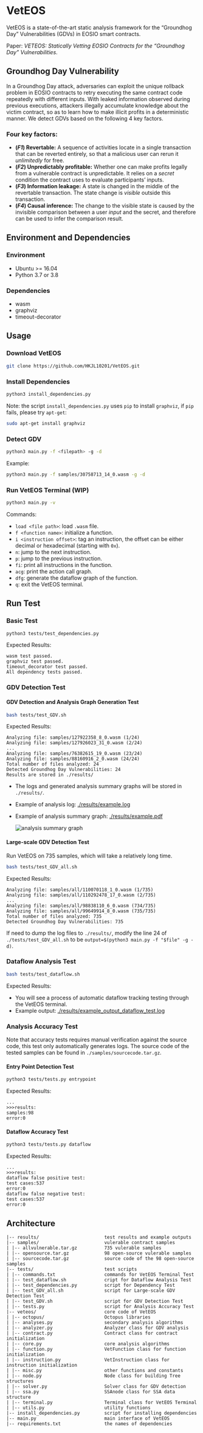 # VetEOS

VetEOS is a state-of-the-art static analysis framework for the “Groundhog Day” Vulnerabilities (GDVs) in EOSIO smart contracts.

Paper: _VETEOS: Statically Vetting EOSIO Contracts for the “Groundhog Day” Vulnerabilities_.

## Groundhog Day Vulnerability

In a Groundhog Day attack, adversaries can exploit the unique rollback problem in EOSIO contracts to retry executing the same contract code repeatedly with different inputs. With leaked information observed during previous executions, attackers illegally accumulate knowledge about the victim contract, so as to learn how to make illicit profits in a deterministic manner. We detect GDVs based on the following 4 key factors.

### Four key factors:

- **(_F1_) Revertable:** A sequence of activities locate in a single transaction that can be reverted entirely, so that a malicious user can rerun it _unlimitedly_ for free.
- **(_F2_) Unpredictably profitable:** Whether one can make profits legally from a vulnerable contract is unpredictable. It relies on a _secret_ condition the contract uses to evaluate participants’ inputs.
- **(_F3_) Information leakage:** A state is changed in the middle of the revertable transaction. The state change is _visible_ outside this transaction.
- **(_F4_) Causal inference:** The change to the visible state is caused by the invisible comparison between a user _input_ and the secret, and therefore can be used to infer the comparison result.

## Environment and Dependencies

### Environment

- Ubuntu >= 16.04
- Python 3.7 or 3.8

### Dependencies

- wasm
- graphviz
- timeout-decorator

## Usage

### Download VetEOS

```bash
git clone https://github.com/HKJL10201/VetEOS.git
```

### Install Dependencies

```bash
python3 install_dependencies.py
```

Note: the script `install_dependencies.py` uses `pip` to install `graphviz`, if `pip` fails, please try `apt-get`:

```bash
sudo apt-get install graphviz
```

### Detect GDV

```bash
python3 main.py -f <filepath> -g -d
```

Example:

```bash
python3 main.py -f samples/30758713_14_0.wasm -g -d
```

### Run VetEOS Terminal (WIP)

```bash
python3 main.py -v
```

Commands:

- `load <file path>`: load `.wasm` file.
- `f <function name>`: initialize a function.
- `i <instruction offset>`: tag an instruction, the offset can be either decimal or hexadecimal (starting with `0x`).
- `n`: jump to the next instruction.
- `p`: jump to the previous instruction.
- `fi`: print all instructions in the function.
- `acg`: print the action call graph.
- `dfg`: generate the dataflow graph of the function.
- `q`: exit the VetEOS terminal.

## Run Test

### Basic Test

```bash
python3 tests/test_dependencies.py
```

Expected Results:

```
wasm test passed.
graphviz test passed.
timeout_decorator test passed.
All dependency tests passed.
```

### GDV Detection Test

#### GDV Detection and Analysis Graph Generation Test

```bash
bash tests/test_GDV.sh
```

Expected Results:

```
Analyzing file: samples/127922358_8_0.wasm (1/24)
Analyzing file: samples/127926023_31_0.wasm (2/24)
...
Analyzing file: samples/76382615_19_0.wasm (23/24)
Analyzing file: samples/88160916_2_0.wasm (24/24)
Total number of files analyzed: 24
Detected Groundhog Day Vulnerabilities: 24
Results are stored in ./results/
```

- The logs and generated analysis summary graphs will be stored in `./results/`.

- Example of analysis log: [./results/example.log](./results/example.log)

- Example of analysis summary graph: [./results/example.pdf](./results/example.pdf)

  ![analysis summary graph](results/example.png)

#### Large-scale GDV Detection Test

Run VetEOS on 735 samples, which will take a relatively long time.

```bash
bash tests/test_GDV_all.sh
```

Expected Results:

```
Analyzing file: samples/all/110070118_1_0.wasm (1/735)
Analyzing file: samples/all/110292478_17_0.wasm (2/735)
...
Analyzing file: samples/all/98838110_6_0.wasm (734/735)
Analyzing file: samples/all/99649914_8_0.wasm (735/735)
Total number of files analyzed: 735
Detected Groundhog Day Vulnerabilities: 735
```

If need to dump the log files to `./results/`, modify the line 24 of `./tests/test_GDV_all.sh` to be `output=$(python3 main.py -f "$file" -g -d)`.

### Dataflow Analysis Test

```bash
bash tests/test_dataflow.sh
```

Expected Results:

- You will see a process of automatic dataflow tracking testing through the VetEOS terminal.
- Example output: [./results/example_output_dataflow_test.log](./results/example_output_dataflow_test.log)

### Analysis Accuracy Test

Note that accuracy tests requires manual verification against the source code, this test only automatically generates logs. The source code of the tested samples can be found in `./samples/sourcecode.tar.gz`.

#### Entry Point Detection Test

```bash
python3 tests/tests.py entrypoint
```

Expected Results:

```
...
>>>results:
samples:98
error:0
```

#### Dataflow Accuracy Test

```bash
python3 tests/tests.py dataflow
```

Expected Results:

```
...
>>>results:
dataflow false positive test:
test cases:537
error:0
dataflow false negative test:
test cases:537
error:0
```

## Architecture

```
|-- results/                        test results and example outputs
|-- samples/                        vulerable contract samples
| |-- allvulnerable.tar.gz          735 vulerable samples
| |-- opensource.tar.gz             98 open-source vulerable samples
| |-- sourcecode.tar.gz             source code of the 98 open-source samples
|-- tests/                          test scripts
| |-- commands.txt                  commands for VetEOS Terminal Test
| |-- test_dataflow.sh              cript for Dataflow Analysis Test
| |-- test_dependencies.py          script for Dependency Test
| |-- test_GDV_all.sh               script for Large-scale GDV Detection Test
| |-- test_GDV.sh                   script for GDV Detection Test
| |-- tests.py                      script for Analysis Accuracy Test
|-- veteos/                         core code of VetEOS
| |-- octopus/                      Octopus libraries
| |-- analyses.py                   secondary analysis algorithms
| |-- analyzer.py                   Analyzer class for GDV analysis
| |-- contract.py                   Contract class for contract initialization
| |-- core.py                       core analysis algorithms
| |-- function.py                   VetFunction class for function initialization
| |-- instruction.py                VetInstruction class for instruction initialization
| |-- misc.py                       other functions and constants
| |-- node.py                       Node class for building Tree structures
| |-- solver.py                     Solver class for GDV detection
| |-- ssa.py                        SSAnode class for SSA data structure
| |-- terminal.py                   Terminal class for VetEOS Terminal
| |-- utils.py                      utility functions
|-- install_dependencies.py         script for installing dependencies
|-- main.py                         main interface of VetEOS
|-- requirements.txt                the names of dependencies
```
